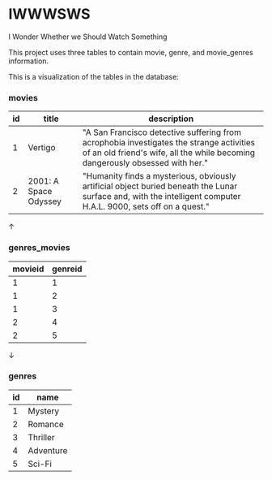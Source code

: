# IWWWSWS
I Wonder Whether we Should Watch Something

This project uses three tables to contain movie, genre, and movie_genres information.

This is a visualization of the tables in the database:

### movies
id | title | description
--- | --- | ---
1 | Vertigo | "A San Francisco detective suffering from acrophobia investigates the strange activities of an old friend's wife, all the while becoming dangerously obsessed with her."
2 | 2001: A Space Odyssey | "Humanity finds a mysterious, obviously artificial object buried beneath the Lunar surface and, with the intelligent computer H.A.L. 9000, sets off on a quest."
↑
### genres_movies
movieid | genreid
--- | ---
1 | 1
1 | 2
1 | 3
2 | 4
2 | 5

↓
### genres
id | name
--- | ---
1 | Mystery
2 | Romance
3 | Thriller
4 | Adventure
5 | Sci-Fi




